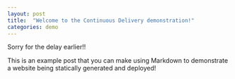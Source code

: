 ```yaml
---
layout: post
title:  "Welcome to the Continuous Delivery demonstration!"
categories: demo
---
```


Sorry for the delay earlier!!

This is an example post that you can make using Markdown to demonstrate a website being statically generated and deployed!
